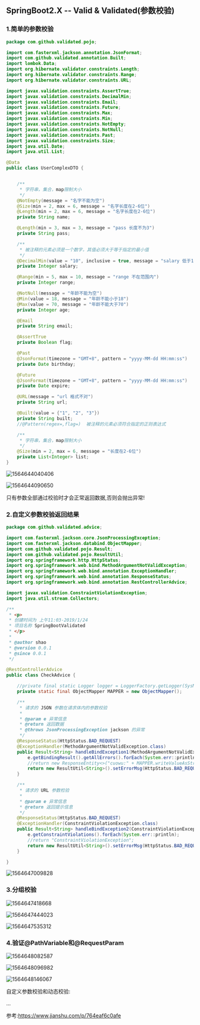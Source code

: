 ## SpringBoot2.X -- Valid & Validated(参数校验)

### 1.简单的参数校验

```java
package com.github.validated.pojo;

import com.fasterxml.jackson.annotation.JsonFormat;
import com.github.validated.annotation.Built;
import lombok.Data;
import org.hibernate.validator.constraints.Length;
import org.hibernate.validator.constraints.Range;
import org.hibernate.validator.constraints.URL;

import javax.validation.constraints.AssertTrue;
import javax.validation.constraints.DecimalMin;
import javax.validation.constraints.Email;
import javax.validation.constraints.Future;
import javax.validation.constraints.Max;
import javax.validation.constraints.Min;
import javax.validation.constraints.NotEmpty;
import javax.validation.constraints.NotNull;
import javax.validation.constraints.Past;
import javax.validation.constraints.Size;
import java.util.Date;
import java.util.List;

@Data
public class UserComplexDTO {


    /**
     * 字符串，集合，map限制大小
     */
    @NotEmpty(message = "名字不能为空")
    @Size(min = 2, max = 6, message = "名字长度在2-6位")
    @Length(min = 2, max = 6, message = "名字长度在2-6位")
    private String name;

    @Length(min = 3, max = 3, message = "pass 长度不为3")
    private String pass;

    /**
     * 被注释的元素必须是一个数字，其值必须大于等于指定的最小值
     */
    @DecimalMin(value = "10", inclusive = true, message = "salary 低于10")
    private Integer salary;

    @Range(min = 5, max = 10, message = "range 不在范围内")
    private Integer range;

    @NotNull(message = "年龄不能为空")
    @Min(value = 18, message = "年龄不能小于18")
    @Max(value = 70, message = "年龄不能大于70")
    private Integer age;

    @Email
    private String email;

    @AssertTrue
    private Boolean flag;

    @Past
    @JsonFormat(timezone = "GMT+8", pattern = "yyyy-MM-dd HH:mm:ss")
    private Date birthday;

    @Future
    @JsonFormat(timezone = "GMT+8", pattern = "yyyy-MM-dd HH:mm:ss")
    private Date expire;

    @URL(message = "url 格式不对")
    private String url;

    @Built(value = {"1", "2", "3"})
    private String built;
    //@Pattern(regex=,flag=)  被注释的元素必须符合指定的正则表达式

    /**
     * 字符串，集合，map限制大小
     */
    @Size(min = 2, max = 6, message = "长度在2-6位")
    private List<Integer> list;
}

```

![1564644040406](C:\Users\lx-PC\AppData\Roaming\Typora\typora-user-images\1564644040406.png)

![1564644090650](C:\Users\lx-PC\AppData\Roaming\Typora\typora-user-images\1564644090650.png)

只有参数全部通过校验时才会正常返回数据,否则会抛出异常!

### 2.自定义参数校验返回结果

```java
package com.github.validated.advice;

import com.fasterxml.jackson.core.JsonProcessingException;
import com.fasterxml.jackson.databind.ObjectMapper;
import com.github.validated.pojo.Result;
import com.github.validated.pojo.ResultUtil;
import org.springframework.http.HttpStatus;
import org.springframework.web.bind.MethodArgumentNotValidException;
import org.springframework.web.bind.annotation.ExceptionHandler;
import org.springframework.web.bind.annotation.ResponseStatus;
import org.springframework.web.bind.annotation.RestControllerAdvice;

import javax.validation.ConstraintViolationException;
import java.util.stream.Collectors;

/**
 * <p>
 * 创建时间为 上午11:03-2019/1/24
 * 项目名称 SpringBootValidated
 * </p>
 *
 * @author shao
 * @version 0.0.1
 * @since 0.0.1
 */

@RestControllerAdvice
public class CheckAdvice {

    //private final static Logger logger = LoggerFactory.getLogger(SysMenuServiceImpl.class);
    private static final ObjectMapper MAPPER = new ObjectMapper();

    /**
     * 请求的 JSON 参数在请求体内的参数校验
     *
     * @param e 异常信息
     * @return 返回数据
     * @throws JsonProcessingException jackson 的异常
     */
    @ResponseStatus(HttpStatus.BAD_REQUEST)
    @ExceptionHandler(MethodArgumentNotValidException.class)
    public Result<String> handleBindException1(MethodArgumentNotValidException e) throws JsonProcessingException {
        e.getBindingResult().getAllErrors().forEach(System.err::println);
        //return new ResponseEntity<>("cuowu:" + MAPPER.writeValueAsString(e.getBindingResult().getAllErrors()), HttpStatus.BAD_REQUEST);
        return new ResultUtil<String>().setErrorMsg(HttpStatus.BAD_REQUEST.value(), e.getBindingResult().getAllErrors().stream().map(a->a.getDefaultMessage()).collect(Collectors.toList()).toString());
    }

    /**
     * 请求的 URL 参数检验
     *
     * @param e 异常信息
     * @return 返回提示信息
     */
    @ResponseStatus(HttpStatus.BAD_REQUEST)
    @ExceptionHandler(ConstraintViolationException.class)
    public Result<String> handleBindException2(ConstraintViolationException e) {
        e.getConstraintViolations().forEach(System.err::println);
        //return "ConstraintViolationException";
        return new ResultUtil<String>().setErrorMsg(HttpStatus.BAD_REQUEST.value(),e.getMessage());
    }

}
```

![1564647009828](C:\Users\lx-PC\AppData\Roaming\Typora\typora-user-images\1564647009828.png)

### 3.分组校验

![1564647418668](C:\Users\lx-PC\AppData\Roaming\Typora\typora-user-images\1564647418668.png)

![1564647444023](C:\Users\lx-PC\AppData\Roaming\Typora\typora-user-images\1564647444023.png)

![1564647535312](C:\Users\lx-PC\AppData\Roaming\Typora\typora-user-images\1564647535312.png)

### 4.验证@PathVariable和@RequestParam

![1564648082587](C:\Users\lx-PC\AppData\Roaming\Typora\typora-user-images\1564648082587.png)

![1564648096982](C:\Users\lx-PC\AppData\Roaming\Typora\typora-user-images\1564648096982.png)

![1564648146067](C:\Users\lx-PC\AppData\Roaming\Typora\typora-user-images\1564648146067.png)

自定义参数校验和动态校验:

...

参考:<https://www.jianshu.com/p/764eaf6c0afe>